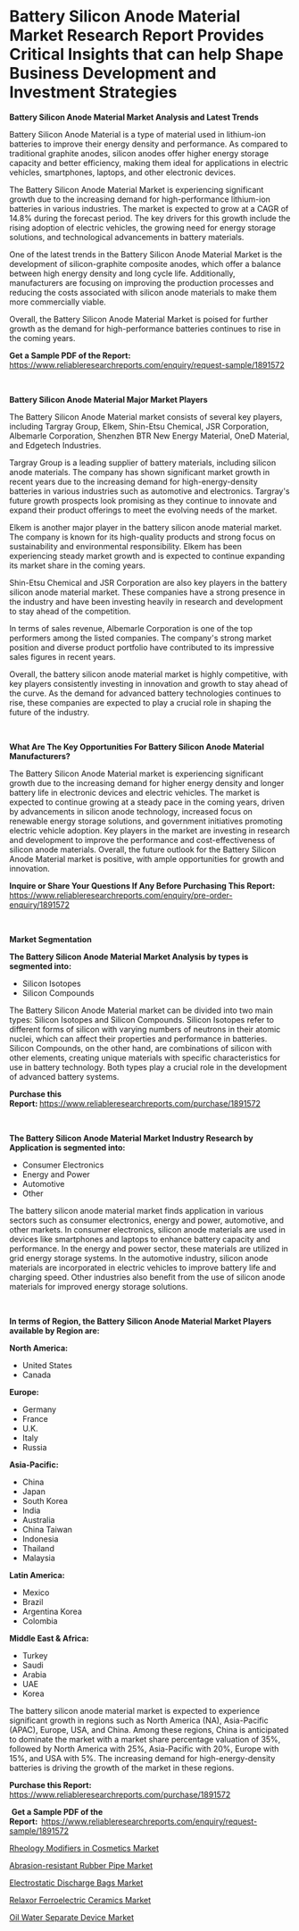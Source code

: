 <p><h1>Battery Silicon Anode Material Market Research Report Provides Critical Insights that can help Shape Business Development and Investment Strategies</h1></p><p><strong>Battery Silicon Anode Material Market Analysis and Latest Trends</strong></p>
<p><p>Battery Silicon Anode Material is a type of material used in lithium-ion batteries to improve their energy density and performance. As compared to traditional graphite anodes, silicon anodes offer higher energy storage capacity and better efficiency, making them ideal for applications in electric vehicles, smartphones, laptops, and other electronic devices.</p><p>The Battery Silicon Anode Material Market is experiencing significant growth due to the increasing demand for high-performance lithium-ion batteries in various industries. The market is expected to grow at a CAGR of 14.8% during the forecast period. The key drivers for this growth include the rising adoption of electric vehicles, the growing need for energy storage solutions, and technological advancements in battery materials.</p><p>One of the latest trends in the Battery Silicon Anode Material Market is the development of silicon-graphite composite anodes, which offer a balance between high energy density and long cycle life. Additionally, manufacturers are focusing on improving the production processes and reducing the costs associated with silicon anode materials to make them more commercially viable.</p><p>Overall, the Battery Silicon Anode Material Market is poised for further growth as the demand for high-performance batteries continues to rise in the coming years.</p></p>
<p><strong>Get a Sample PDF of the Report:&nbsp;</strong> <a href="https://www.reliableresearchreports.com/enquiry/request-sample/1891572">https://www.reliableresearchreports.com/enquiry/request-sample/1891572</a></p>
<p>&nbsp;</p>
<p><strong>Battery Silicon Anode Material Major Market Players</strong></p>
<p><p>The Battery Silicon Anode Material market consists of several key players, including Targray Group, Elkem, Shin-Etsu Chemical, JSR Corporation, Albemarle Corporation, Shenzhen BTR New Energy Material, OneD Material, and Edgetech Industries. </p><p>Targray Group is a leading supplier of battery materials, including silicon anode materials. The company has shown significant market growth in recent years due to the increasing demand for high-energy-density batteries in various industries such as automotive and electronics. Targray's future growth prospects look promising as they continue to innovate and expand their product offerings to meet the evolving needs of the market.</p><p>Elkem is another major player in the battery silicon anode material market. The company is known for its high-quality products and strong focus on sustainability and environmental responsibility. Elkem has been experiencing steady market growth and is expected to continue expanding its market share in the coming years.</p><p>Shin-Etsu Chemical and JSR Corporation are also key players in the battery silicon anode material market. These companies have a strong presence in the industry and have been investing heavily in research and development to stay ahead of the competition.</p><p>In terms of sales revenue, Albemarle Corporation is one of the top performers among the listed companies. The company's strong market position and diverse product portfolio have contributed to its impressive sales figures in recent years.</p><p>Overall, the battery silicon anode material market is highly competitive, with key players consistently investing in innovation and growth to stay ahead of the curve. As the demand for advanced battery technologies continues to rise, these companies are expected to play a crucial role in shaping the future of the industry.</p></p>
<p>&nbsp;</p>
<p><strong>What Are The Key Opportunities For Battery Silicon Anode Material Manufacturers?</strong></p>
<p><p>The Battery Silicon Anode Material market is experiencing significant growth due to the increasing demand for higher energy density and longer battery life in electronic devices and electric vehicles. The market is expected to continue growing at a steady pace in the coming years, driven by advancements in silicon anode technology, increased focus on renewable energy storage solutions, and government initiatives promoting electric vehicle adoption. Key players in the market are investing in research and development to improve the performance and cost-effectiveness of silicon anode materials. Overall, the future outlook for the Battery Silicon Anode Material market is positive, with ample opportunities for growth and innovation.</p></p>
<p><strong>Inquire or Share Your Questions If Any Before Purchasing This Report:</strong> <a href="https://www.reliableresearchreports.com/enquiry/pre-order-enquiry/1891572">https://www.reliableresearchreports.com/enquiry/pre-order-enquiry/1891572</a></p>
<p>&nbsp;</p>
<p><strong>Market Segmentation</strong></p>
<p><strong>The Battery Silicon Anode Material Market Analysis by types is segmented into:</strong></p>
<p><ul><li>Silicon Isotopes</li><li>Silicon Compounds</li></ul></p>
<p><p>The Battery Silicon Anode Material market can be divided into two main types: Silicon Isotopes and Silicon Compounds. Silicon Isotopes refer to different forms of silicon with varying numbers of neutrons in their atomic nuclei, which can affect their properties and performance in batteries. Silicon Compounds, on the other hand, are combinations of silicon with other elements, creating unique materials with specific characteristics for use in battery technology. Both types play a crucial role in the development of advanced battery systems.</p></p>
<p><strong>Purchase this Report:&nbsp;</strong><a href="https://www.reliableresearchreports.com/purchase/1891572">https://www.reliableresearchreports.com/purchase/1891572</a></p>
<p>&nbsp;</p>
<p><strong>The Battery Silicon Anode Material Market Industry Research by Application is segmented into:</strong></p>
<p><ul><li>Consumer Electronics</li><li>Energy and Power</li><li>Automotive</li><li>Other</li></ul></p>
<p><p>The battery silicon anode material market finds application in various sectors such as consumer electronics, energy and power, automotive, and other markets. In consumer electronics, silicon anode materials are used in devices like smartphones and laptops to enhance battery capacity and performance. In the energy and power sector, these materials are utilized in grid energy storage systems. In the automotive industry, silicon anode materials are incorporated in electric vehicles to improve battery life and charging speed. Other industries also benefit from the use of silicon anode materials for improved energy storage solutions.</p></p>
<p>&nbsp;</p>
<p><strong>In terms of Region, the Battery Silicon Anode Material Market Players available by Region are:</strong></p>
<p>
    <p> <strong> North America: </strong>
        <ul>
            <li>United States</li>
            <li>Canada</li>
        </ul>
        </p> 
    <p> <strong> Europe: </strong>
        <ul>
            <li>Germany</li>
            <li>France</li>
            <li>U.K.</li>
            <li>Italy</li>
            <li>Russia</li>
        </ul>
        </p> 
    <p> <strong> Asia-Pacific: </strong>
        <ul>
            <li>China</li>
            <li>Japan</li>
            <li>South Korea</li>
            <li>India</li>
            <li>Australia</li>
            <li>China Taiwan</li>
            <li>Indonesia</li>
            <li>Thailand</li>
            <li>Malaysia</li>
        </ul>
        </p> 
    <p> <strong> Latin America: </strong>
        <ul>
            <li>Mexico</li>
            <li>Brazil</li>
            <li>Argentina Korea</li>
            <li>Colombia</li>
        </ul>
        </p> 
    <p> <strong> Middle East & Africa: </strong>
        <ul>
            <li>Turkey</li>
            <li>Saudi</li>
            <li>Arabia</li>
            <li>UAE</li>
            <li>Korea</li>
        </ul>
    </p>
    </p>
<p><p>The battery silicon anode material market is expected to experience significant growth in regions such as North America (NA), Asia-Pacific (APAC), Europe, USA, and China. Among these regions, China is anticipated to dominate the market with a market share percentage valuation of 35%, followed by North America with 25%, Asia-Pacific with 20%, Europe with 15%, and USA with 5%. The increasing demand for high-energy-density batteries is driving the growth of the market in these regions.</p></p>
<p><strong>Purchase this Report: </strong><a href="https://www.reliableresearchreports.com/purchase/1891572">https://www.reliableresearchreports.com/purchase/1891572</a></p>
<p>&nbsp;<strong>Get a Sample PDF of the Report:&nbsp;&nbsp;</strong><a href="https://www.reliableresearchreports.com/enquiry/request-sample/1891572">https://www.reliableresearchreports.com/enquiry/request-sample/1891572</a></p>
<p><strong></strong></p>
<p><p><a href="https://view.publitas.com/reportprime-1/rheology-modifiers-in-cosmetics-market-size-focuses-on-market-dynamics-in-depth-analysis-and-future-projections-of-its-market-forecasted-for-period-from-2024-to-2031/">Rheology Modifiers in Cosmetics Market</a></p><p><a href="https://metal-farmhouse-e95.notion.site/Decoding-the-Abrasion-resistant-Rubber-Pipe-Market-A-Deep-Dive-into-the-Latest-Market-Trends-Marke-5d86cfd3cb25461596b38700ec7512cf">Abrasion-resistant Rubber Pipe Market</a></p><p><a href="https://view.publitas.com/reportprime-1/electrostatic-discharge-bags-market-offers-provide-insightful-data-for-the-time-period-from-2024-to-2031-and-also-provide-analysis-based-on-application-type-and-region/">Electrostatic Discharge Bags Market</a></p><p><a href="https://extreme-scabiosa-c81.notion.site/Relaxor-Ferroelectric-Ceramics-Market-Size-Reflecting-a-Forecast-Till-2031-Market-By-Type-By-Appli-9c129fe31c164c5090d8eb807f951bf4">Relaxor Ferroelectric Ceramics Market</a></p><p><a href="https://summer-dogwood-3e9.notion.site/Oil-Water-Separate-Device-Market-Research-Report-Provides-thorough-Industry-Overview-which-offers-a-4b52cc556cff4ce0baa1d95d53725f6d">Oil Water Separate Device Market</a></p></p>